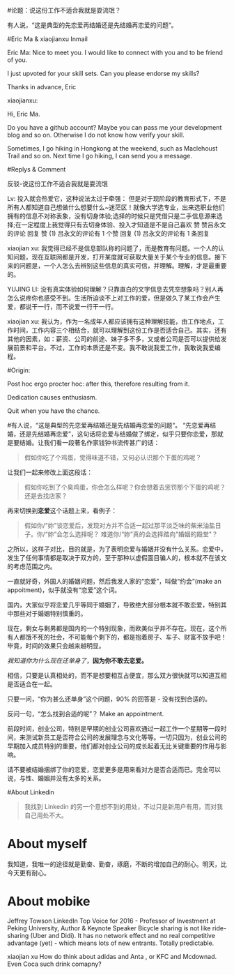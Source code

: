 #论题：说这份工作不适合我就是耍流氓？

有人说，“这是典型的先恋爱再结婚还是先结婚再恋爱的问题“。

#Eric Ma & xiaojianxu Inmail

Eric Ma: 
Nice to meet you.
I would like to connect with you and to be friend of you.

I just upvoted for your skill sets. Can you please endorse my skills?

Thanks in advance,
Eric


xiaojianxu:
 
Hi, Eric Ma.

Do you have a github account? Maybe you can pass me your development blog and so on. Otherwise I do not know how verify your skill.

Sometimes, I go hiking in Hongkong at the weekend, such as Maclehoust Trail and so on. Next time I go hiking, I can send you a message. 



#Replys & Comment

反驳-说这份工作不适合我就是耍流氓

Lv: 投入就会热爱它，这种说法太过于牵强：
但是对于现阶段的教育形式下，不是所有人都知道自己想做什么想要什么~迷茫区！就像大学选专业，出来选职业他们拥有的信息不对称表象，没有切身体验;选择的时候只是凭借只是二手信息源来选择;在一定程度上我觉得只有去切身体验、投入才知道是不是自己喜欢
 赞 赞吕永文的评论   回复   赞 (1) 吕永文的评论有 1 个赞    回复 (1) 吕永文的评论有 1 条回复
 
 
xiaojian xu:
我觉得已经不是信息部队称的问题了，而是教育有问题。一个人的认知问题，现在互联网都是开发，打开某度就可获取大量关于某个专业的信息。接下来的问题是，一个人怎么去辨别这些信息的真实可信，并理解。理解，才是最重要的。

YUJING LI: 
没有真实体验如何理解？只靠直白的文字信息去凭空想象吗？别人再怎么说疼你也感受不到。生活所迫谈不上对工作的爱，但是做久了某工作会产生爱，都说干一行，而不说爱一行干一行。

xiaojian xu: 
我认为，作为一名成年人都应该拥有这种理解技能，由工作地点，工作时间，工作内容三个相结合，就可以理解到这份工作是否适合自己。其实，还有其他的因素，如：薪资、公司的前途、妹子多不多，又或者公司是否可以提供给发展前景和平台。不过，工作的本质还是不变。我不敢说我爱工作，我敢说我爱编程。 

#Origin:

Post hoc ergo procter hoc: after this, therefore resulting from it.

Dedication causes enthusiasm.

Quit when you have the chance.



#有人说，“这是典型的先恋爱再结婚还是先结婚再恋爱的问题“。
“先恋爱再结婚，还是先结婚再恋爱”，这句话将恋爱与结婚做了绑定，似乎只要你恋爱，那就是要结婚。让我们看一段著名作家钱钟书流传甚广的话：
> 假如你吃了个鸡蛋，觉得味道不错，又何必认识那个下蛋的鸡呢？

让我们一起来修改上面这段话：
> 假如你吃到了个臭鸡蛋，你会怎么样呢？你会想着去惩罚那个下蛋的鸡呢？还是去找店家？

再来切换到**恋爱**这个话题上来，看例子：
> 假如你/“妳”谈恋爱后，发现对方并不合适一起过那平淡乏味的柴米油盐日子。你/“妳”会怎么选择呢？
难道你/“妳”真的会选择踏向"婚姻的殿堂"？

之所以，这样子对比，目的就是，为了表明恋爱与婚姻并没有什么关系。恋爱中，发生了任何事情都是取决于双方的，至于那种以虚假面目骗人的，根本就不在该文的考虑范围之内。

一直就好奇，外国人的婚姻问题，然后我发人家的“恋爱”，叫做“约会”(make an appoitment)，似乎就没有“恋爱”这个词。

国内，大家似乎将恋爱几乎等同于婚姻了，导致绝大部分根本就不敢恋爱，特别其中那些对于婚姻特别慎重的。

现在，剩女与剩男都是国内的一个特别现象，而欧美似乎并不存在。现在，这个所有人都饿不死的社会，不可能每个剩下的，都是抱着房子、车子、财富不放手吧！毕竟，时间的效果只会越来越明显。

*我知道你为什么现在还单身了*，**因为你不敢去恋爱。**

相信，只要是认真相处的，而不是想要相互占便宜，那么双方很快就可以知道互相是否适合在一起。

只要一问，“你为甚么还单身”这个问题，90% 的回答是 - 没有找到合适的。

反问一句，“怎么找到合适的呢”？ Make an appointment.

前段时间，创业公司，特别是早期的创业公司喜欢通过一起工作一个星期等一段时间，来测试新员工是否符合公司的发展理念与文化等等。一切只因为，创业公司的早期加入成员特别的重要，他们都对创业公司的成长起着无比关键重要的作用与影响。

请不要被结婚捆绑了你的恋爱，恋爱更多是用来看对方是否合适而已。完全可以说，与性、婚姻并没有太多的关系。


#About Linkedin
> 我找到 Linkedin 的另一个意想不到的用处，不过只是新用户有用，而对我自己用处不大。

# About myself
我知道，我唯一的途径就是勤奋、勤奋，琢磨，不断的增加自己的耐心。明天，比今天更有耐心。


# About mobike

Jeffrey Towson
LinkedIn Top Voice for 2016 - Professor of Investment at Peking University, Author & Keynote Speaker
Bicycle sharing is not like ride-sharing (Uber and Didi). It has no network effect and no real competitive advantage (yet) - which means lots of new entrants. Totally predictable.

xiaojian xu
How do think about adidas and Anta , or KFC and Mcdownad. Even Coca such drink comapny?
 
 
